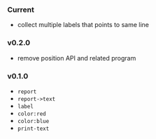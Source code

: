 ### Current

* collect multiple labels that points to same line

### v0.2.0

* remove position API and related program

### v0.1.0

* `report`
* `report->text`
* `label`
* `color:red`
* `color:blue`
* `print-text`
